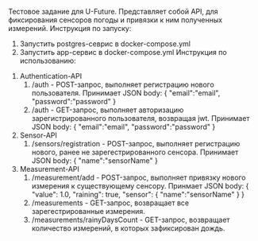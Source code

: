 Тестовое задание для U-Future. Представляет собой API, для фиксирования сенсоров погоды и привязки к ним полученных измерений.
Инструкция по запуску:
1) Запустить postgres-севрис в docker-compose.yml
2) Запустить app-сервис в docker-compose.yml
Инструкция по использованию:
1. Authentication-API
   1) /auth - POST-запрос, выполняет регистрацию нового пользователя. Принимает JSON body:
      {
      "email":"email",
      "password":"password"
      }
   2) /auth - GET-запрос, выполняет авторизацию зарегистрированного пользователя, возвращая jwt. Принимает JSON body:
      {
      "email":"email",
      "password":"password"
      }
2. Sensor-API
   1) /sensors/registration - POST-запрос, выполняет регистрацию нового, ранее не зарегестрированного сенсора. Принимает JSON body:
      {
      "name":"sensorName"
      }
3. Measurement-API
   1) /measurement/add - POST-запрос, выполняет привязку нового измерения к существующему сенсору. Принмает JSON body:
      {
      "value": 1.0,
      "raining": true,
      "sensor": {
        "name":"sensorName"
        }
      }
   2) /measurements - GET-запрос, возвращает все зарегестрированные измерения.
   3) /measurements/rainyDaysCount - GET-запрос, возвращает количество измерений, в которых зафиксирован дождь.
